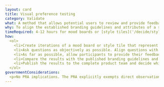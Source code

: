 ```yaml
---
layout: card
title: Visual preference testing
category: Validate
what: A method that allows potential users to review and provide feedback on a solution’s ultimate visual direction.
why: To align the established branding guidelines and attributes of a solution with the way end users view the overall brand and emotional feel.
timeRequired: 4-12 hours for mood boards or [style tiles]('/decide/style-tiles/'). 30 minutes per participant to get feedback.
how:
  <ol>
    <li>Create iterations of a mood board or style tile that represent directions a final visual design may follow. If branding guidelines or attributes don’t exist, establish them with stakeholders beforehand.</li>
    <li>Ask questions as objectively as possible. Align questions with the branding guidelines and attributes your project must incorporate.</li>
    <li>As far as possible, allow participants to provide their feedback unmoderated or at the end of a research study.</li>
    <li>Compare the results with the published branding guidelines and attributes that an agency has already put in place.</li>
    <li>Publish the results to the complete product team and decide which direction will guide future design efforts.</li>
  </ol>
governmentConsiderations:
  <p>No PRA implications. The PRA explicitly exempts direct observation and non-standardized conversation, 5 CFR 1320.3(h)3. See the methods for <a href="/recruiting">Recruiting</a> and <a href="/privacy">Privacy</a> for more tips on taking input from the public.</p>
---
```







